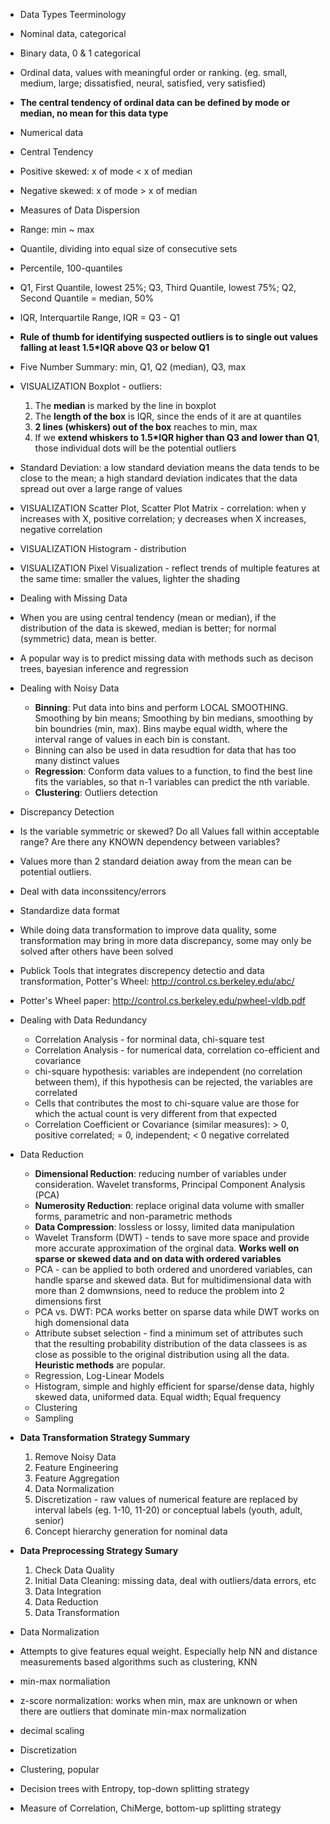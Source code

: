 
* Data Types Teerminology
 * Nominal data, categorical
 * Binary data, 0 & 1 categorical
 * Ordinal data, values with meaningful order or ranking. (eg. small, medium, large; dissatisfied, neural, satisfied, very satisfied)
 * <b>The central tendency of ordinal data can be defined by mode or median, no mean for this data type</b>
 * Numerical data
 

* Central Tendency
 * Positive skewed: x of mode < x of median
 * Negative skewed: x of mode > x of median
 

* Measures of Data Dispersion
 * Range: min ~ max
 * Quantile, dividing into equal size of consecutive sets
 * Percentile, 100-quantiles
 * Q1, First Quantile, lowest 25%; Q3, Third Quantile, lowest 75%; Q2, Second Quantile = median, 50%
 * IQR, Interquartile Range, IQR = Q3 - Q1
 * <b>Rule of thumb for identifying suspected outliers is to single out values falling at least 1.5*IQR above Q3 or below Q1</b>
 * Five Number Summary: min, Q1, Q2 (median), Q3, max
 * VISUALIZATION Boxplot - outliers:
   1. The <b>median</b> is marked by the line in boxplot
   2. The <b>length of the box</b> is IQR, since the ends of it are at quantiles
   3. <b>2 lines (whiskers) out of the box</b> reaches to min, max
   4. If we <b>extend whiskers to 1.5*IQR higher than Q3 and lower than Q1</b>, those individual dots will be the potential outliers
 * Standard Deviation: a low standard deviation means the data tends to be close to the mean; a high standard deviation indicates that the data spread out over a large range of values
 * VISUALIZATION Scatter Plot, Scatter Plot Matrix - correlation: when y increases with X, positive correlation; y decreases when X increases, negative correlation
 * VISUALIZATION Histogram - distribution
 * VISUALIZATION Pixel Visualization - reflect trends of multiple features at the same time: smaller the values, lighter the shading


* Dealing with Missing Data
 * When you are using central tendency (mean or median), if the distribution of the data is skewed, median is better; 
 for normal (symmetric) data, mean is better.
 * A popular way is to predict missing data with methods such as decison trees, bayesian inference and regression
 
 
* Dealing with Noisy Data
  * <b>Binning</b>: Put data into bins and perform LOCAL SMOOTHING. Smoothing by bin means; Smoothing by bin medians, smoothing by bin boundries (min, max). Bins maybe equal width, where the interval range of values in each bin is constant.
  * Binning can also be used in data resudtion for data that has too many distinct values
  * <b>Regression</b>: Conform data values to a function, to find the best line fits the variables, so that n-1 variables can predict the nth variable.
  * <b>Clustering</b>: Outliers detection


* Discrepancy Detection
 * Is the variable symmetric or skewed? Do all Values fall within acceptable range? Are there any KNOWN dependency between variables?
 * Values more than 2 standard deiation away from the mean can be potential outliers.
 * Deal with data inconssitency/errors
 * Standardize data format
 * While doing data transformation to improve data quality, some transformation may bring in more data discrepancy, some may only be solved after others have been solved
 * Publick Tools that integrates discrepency detectio and data transformation, Potter's Wheel: http://control.cs.berkeley.edu/abc/
 * Potter's Wheel paper: http://control.cs.berkeley.edu/pwheel-vldb.pdf
 
 
* Dealing with Data Redundancy
  * Correlation Analysis - for norminal data, chi-square test
  * Correlation Analysis - for numerical data, correlation co-efficient and covariance
  * chi-square hypothesis: variables are independent (no correlation between them), if this hypothesis can be rejected, the variables are correlated
  * Cells that contributes the most to chi-square value are those for which the actual count is very different from that expected
  * Correlation Coefficient or Covariance (similar measures): > 0, positive correlated; = 0, independent; < 0 negative correlated
  
  
* Data Reduction
  * <b>Dimensional Reduction</b>: reducing number of variables under consideration. Wavelet transforms, Principal Component Analysis (PCA)
  * <b>Numerosity Reduction</b>: replace original data volume with smaller forms, parametric and non-parametric methods
  * <b>Data Compression</b>: lossless or lossy, limited data manipulation
  * Wavelet Transform (DWT) - tends to save more space and provide more accurate approximation of the orginal data. <b>Works well on sparse or skewed data and on data with ordered variables</b>
  * PCA - can be applied to both ordered and unordered variables, can handle sparse and skewed data. But for multidimensional data with more than 2 domwnsions, need to reduce the problem into 2 dimensions first
  * PCA vs. DWT: PCA works better on sparse data while DWT works on high domensional data
  * Attribute subset selection - find a minimum set of attributes such that the resulting probability distribution of the data classees is as close as possible to the original distribution using all the data. <b>Heuristic methods</b> are popular.
  * Regression, Log-Linear Models
  * Histogram, simple and highly efficient for sparse/dense data, highly skewed data, uniformed data. Equal width; Equal frequency
  * Clustering
  * Sampling
  
* <b>Data Transformation Strategy Summary</b>
  1. Remove Noisy Data
  2. Feature Engineering
  3. Feature Aggregation
  4. Data Normalization
  5. Discretization - raw values of numerical feature are replaced by interval labels (eg. 1-10, 11-20) or conceptual labels (youth, adult, senior)
  6. Concept hierarchy generation for nominal data
  

* <b>Data Preprocessing Strategy Sumary</b>
  1. Check Data Quality
  2. Initial Data Cleaning: missing data, deal with outliers/data errors, etc
  3. Data Integration
  4. Data Reduction
  5. Data Transformation
  
  
* Data Normalization
 * Attempts to give features equal weight. Especially help NN and distance measurements based algorithms such as clustering, KNN
 * min-max normaliation
 * z-score normalization: works when min, max are unknown or when there are outliers that dominate min-max normalization
 * decimal scaling
 
 
* Discretization
 * Clustering, popular
 * Decision trees with Entropy, top-down splitting strategy
 * Measure of Correlation, ChiMerge, bottom-up splitting strategy

